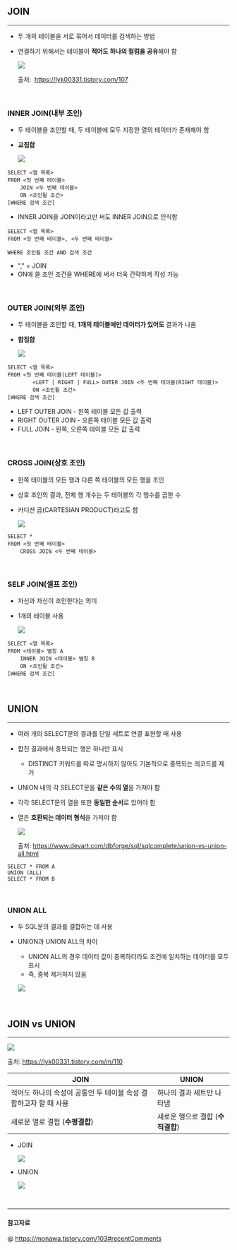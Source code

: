 ## JOIN
---
- 두 개의 테이블을 서로 묶어서 데이터를 검색하는 방법
- 연결하기 위해서는 테이블이 **적어도 하나의 컬럼을 공유**해야 함 
  
  ![](./img/joins.png)

  출처: &nbsp;https://lyk00331.tistory.com/107

<br>

### INNER JOIN(내부 조인)
- 두 테이블을 조인할 때, 두 테이블에 모두 지정한 열의 테이터가 존재해야 함
- **교집합**
  
  ![](./img/inner_join.png)

```MySQL
SELECT <열 목록>
FROM <첫 번째 테이블>
    JOIN <두 번째 테이블>
    ON <조인될 조건>
[WHERE 검색 조건]
```

- INNER JOIN을 JOIN이라고만 써도 INNER JOIN으로 인식함 
  
  
```MySQL
SELECT <열 목록>
FROM <첫 번째 테이블>, <두 번째 테이블>

WHERE 조인될 조건 AND 검색 조건 
```

- "," = JOIN 
- ON에 쓸 조인 조건을 WHERE에 써서 더욱 간략하게 작성 가능 

<br>

### OUTER JOIN(외부 조인)
- 두 테이블을 조인할 때, **1개의 테이블에만 데이터가 있어도** 결과가 나옴
- **합집합**
  
  ![](./img/outer_join.png)

```MySQL
SELECT <열 목록>
FROM <첫 번째 테이블(LEFT 테이블)>
        <LEFT | RIGHT | FULL> OUTER JOIN <두 번째 테이블(RIGHT 테이블)>
        ON <조인될 조건>
[WHERE 검색 조건]
```
- LEFT OUTER JOIN - 왼쪽 테이블 모든 값 출력 
- RIGHT OUTER JOIN - 오른쪽 테이블 모든 값 출력 
- FULL JOIN - 왼쪽, 오른쪽 테이블 모든 값 출력 

<br>

### CROSS JOIN(상호 조인)
- 한쪽 테이블의 모든 행과 다른 쪽 테이블의 모든 행을 조인
- 상호 조인의 결과, 전체 행 개수는 두 테이블의 각 행수를 곱한 수 
- 카디션 곱(CARTESIAN PRODUCT)라고도 함 
  
  ![](./img/cross_join.png)

```MySQL
SELECT *
FROM <첫 번째 테이블>
    CROSS JOIN <두 번째 테이블>
```

<br>

### SELF JOIN(셀프 조인)
- 자신과 자신이 조인한다는 의미 
- 1개의 테이블 사용 
  
  ![](./IMG/self_join.png)

```MySQL
SELECT <열 목록>
FROM <테이블> 별칭 A
    INNER JOIN <테이블> 별칭 B
    ON <조인될 조건>
[WHERE 검색 조건]
```

<br>

## UNION
---
- 여러 개의 SELECT문의 결과를 단일 세트로 연결 표현할 때 사용 
- 합친 결과에서 중복되는 행은 하나만 표시 
  - DISTINCT 키워드를 따로 명시하지 않아도 기본적으로 중복되는 레코드를 제거 
- UNION 내의 각 SELECT문을 **같은 수의 열**을 가져야 함 
- 각각 SELECT문의 열을 또한 **동일한 순서**로 있어야 함 
- 열은 **호환되는 데이터 형식**을 가져야 함 
  
  ![](./IMG/UNION.png)
  
  출처: https://www.devart.com/dbforge/sql/sqlcomplete/union-vs-union-all.html

```MySQL
SELECT * FROM A
UNION (ALL)
SELECT * FROM B
```

<br>

### UNION ALL 
- 두 SQL문의 결과를 결합하는 데 사용 
- UNION과 UNION ALL의 차이  
  - UNION ALL의 경우 데이터 값이 중복하더라도 조건에 일치하는 데이터를 모두 표시 
  - 즉, 중복 제거하지 않음
  
  ![](./img/UNIONALL.png)

<br>

## JOIN vs UNION
---
![](./IMG/UNION&JOIN.png)

출처: https://lyk00331.tistory.com/m/110

| JOIN                                               | UNION                                           |
|----------------------------------------------------|-------------------------------------------------|
|적어도 하나의 속성이 공통인 두 테이블 속성 결합하고자 할 때 사용 | 하나의 결과 세트만 나타냄               |
|새로운 열로 결헙 (**수평결합**)                     |새로운 행으로 결합 (**수직결합**)                   |

- JOIN
  
  ![](./img/join_ex.png)

- UNION
  
  ![](./img/union_ex.png)

<br>

---
#### 참고자료 
@ https://monawa.tistory.com/103#recentComments
